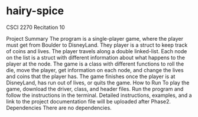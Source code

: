 # hairy-spice
CSCI 2270 Recitation 10

Project Summary
	The program is a single-player game, where the player must get from
	Boulder to DisneyLand. They player is a struct to keep track of coins and lives. 
	The player travels along a double linked-list. Each node on the list is a struct
	with different information about what happens to the player at the node.
	The game is a class with different functions to roll the die, move the player, get
	information on each node, and change the lives and coins that the player has. The game
	finishes once the player is at DisneyLand, has run out of lives, or quits the game.
How to Run
	To play the game, download the driver, class, and header files. Run the program and
	follow the instructions in the terminal. Detailed instructions, examples, and a link
	to the project documentation file will be uploaded after Phase2. 
Dependencies
	There are no dependencies.


